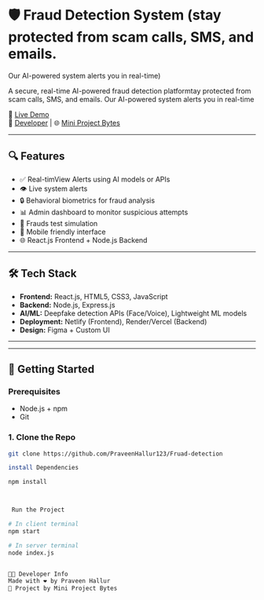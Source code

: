 # 🛡️ Fraud Detection System (stay protected from scam calls, SMS, and emails.
Our AI-powered system alerts you in real-time)

A secure, real-time AI-powered  fraud detection platformtay protected from scam calls, SMS, and emails.
Our AI-powered system alerts you in real-time

🔗 [Live Demo](https://frauddetects.netlify.app)  
🔗 [Developer](https://github.com/PraveenHallur123) | 🌐 [Mini Project Bytes](https://miniprojectbytes.blogspot.com)

---

## 🔍 Features

- ✅ Real-timView Alerts using AI models or APIs
- 👁️ Live system alerts 
- 🔒 Behavioral biometrics for fraud analysis
- 📊 Admin dashboard to monitor suspicious attempts
- 🎥 Frauds test simulation
- 📱 Mobile friendly interface
- 🌐 React.js Frontend + Node.js Backend

---

## 🛠️ Tech Stack

- **Frontend:** React.js, HTML5, CSS3, JavaScript
- **Backend:** Node.js, Express.js
- **AI/ML:** Deepfake detection APIs (Face/Voice), Lightweight ML models
- **Deployment:** Netlify (Frontend), Render/Vercel (Backend)
- **Design:** Figma + Custom UI

---


---

## 🚀 Getting Started

### Prerequisites
- Node.js + npm
- Git

### 1. Clone the Repo

```bash
git clone https://github.com/PraveenHallur123/Fruad-detection

install Dependencies

npm install



 Run the Project

# In client terminal
npm start

# In server terminal
node index.js


👨‍💻 Developer Info
Made with ❤️ by Praveen Hallur
🚀 Project by Mini Project Bytes




